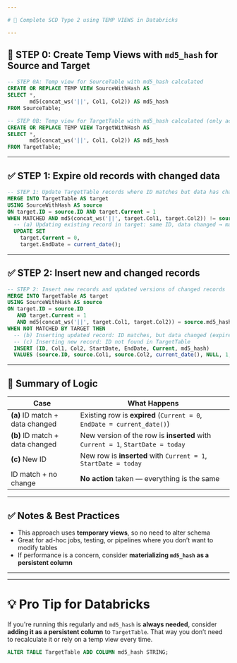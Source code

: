 ```yaml
---

# 🔁 Complete SCD Type 2 using TEMP VIEWS in Databricks

---
```


## 🔧 STEP 0: Create Temp Views with `md5_hash` for Source and Target

```sql
-- STEP 0A: Temp view for SourceTable with md5_hash calculated
CREATE OR REPLACE TEMP VIEW SourceWithHash AS
SELECT *,
       md5(concat_ws('||', Col1, Col2)) AS md5_hash
FROM SourceTable;

-- STEP 0B: Temp view for TargetTable with md5_hash calculated (only active records)
CREATE OR REPLACE TEMP VIEW TargetWithHash AS
SELECT *,
       md5(concat_ws('||', Col1, Col2)) AS md5_hash
FROM TargetTable;
```

---

## ✅ STEP 1: Expire old records with changed data

```sql
-- STEP 1: Update TargetTable records where ID matches but data has changed
MERGE INTO TargetTable AS target
USING SourceWithHash AS source
ON target.ID = source.ID AND target.Current = 1
WHEN MATCHED AND md5(concat_ws('||', target.Col1, target.Col2)) != source.md5_hash THEN
  -- (a) Updating existing record in target: same ID, data changed → mark old record as inactive
  UPDATE SET
    target.Current = 0,
    target.EndDate = current_date();
```

---

## ✅ STEP 2: Insert new and changed records

```sql
-- STEP 2: Insert new records and updated versions of changed records
MERGE INTO TargetTable AS target
USING SourceWithHash AS source
ON target.ID = source.ID 
   AND target.Current = 1 
   AND md5(concat_ws('||', target.Col1, target.Col2)) = source.md5_hash
WHEN NOT MATCHED BY TARGET THEN
  -- (b) Inserting updated record: ID matches, but data changed (expired in step 1)
  -- (c) Inserting new record: ID not found in TargetTable
  INSERT (ID, Col1, Col2, StartDate, EndDate, Current, md5_hash)
  VALUES (source.ID, source.Col1, source.Col2, current_date(), NULL, 1, source.md5_hash);
```

---

## 📌 Summary of Logic

| Case                              | What Happens                                                                      |
|-----------------------------------|------------------------------------------------------------------------------------|
| **(a)** ID match + data changed   | Existing row is **expired** (`Current = 0`, `EndDate = current_date()`)          |
| **(b)** ID match + data changed   | New version of the row is **inserted** with `Current = 1`, `StartDate = today`    |
| **(c)** New ID                    | New row is **inserted** with `Current = 1`, `StartDate = today`                   |
| ID match + no change              | **No action** taken — everything is the same                                      |

---

## ✅ Notes & Best Practices

- This approach uses **temporary views**, so no need to alter schema
- Great for ad-hoc jobs, testing, or pipelines where you don’t want to modify tables
- If performance is a concern, consider **materializing `md5_hash` as a persistent column**

---
------------------------------------------------------------------------------

# 💡 Pro Tip for Databricks

If you're running this regularly and `md5_hash` is **always needed**, consider **adding it as a persistent column** to `TargetTable`. That way you don’t need to recalculate it or rely on a temp view every time.

```sql
ALTER TABLE TargetTable ADD COLUMN md5_hash STRING;
```


